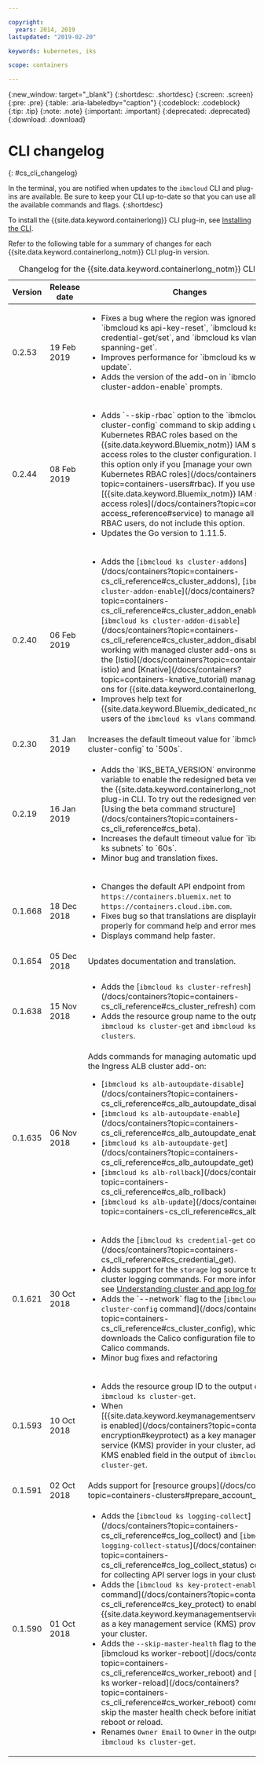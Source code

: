 ```yaml
---

copyright:
  years: 2014, 2019
lastupdated: "2019-02-20"

keywords: kubernetes, iks

scope: containers

---
```


{:new_window: target="_blank"}
{:shortdesc: .shortdesc}
{:screen: .screen}
{:pre: .pre}
{:table: .aria-labeledby="caption"}
{:codeblock: .codeblock}
{:tip: .tip}
{:note: .note}
{:important: .important}
{:deprecated: .deprecated}
{:download: .download}



# CLI changelog
{: #cs_cli_changelog}

In the terminal, you are notified when updates to the `ibmcloud` CLI and plug-ins are available. Be sure to keep your CLI up-to-date so that you can use all the available commands and flags.
{:shortdesc}

To install the {{site.data.keyword.containerlong}} CLI plug-in, see [Installing the CLI](/docs/containers?topic=containers-cs_cli_install#cs_cli_install_steps).

Refer to the following table for a summary of changes for each {{site.data.keyword.containerlong_notm}} CLI plug-in version.

<table summary="Overview of version changes for the {{site.data.keyword.containerlong_notm}} CLI plug-in">
<caption>Changelog for the {{site.data.keyword.containerlong_notm}} CLI plug-in</caption>
<thead>
<tr>
<th>Version</th>
<th>Release date</th>
<th>Changes</th>
</tr>
</thead>
<tbody>
<tr>
<td>0.2.53</td>
<td>19 Feb 2019</td>
<td><ul><li>Fixes a bug where the region was ignored for `ibmcloud ks api-key-reset`, `ibmcloud ks credential-get/set`, and `ibmcloud ks vlan-spanning-get`.</li>
<li>Improves performance for `ibmcloud ks worker-update`.</li>
<li>Adds the version of the add-on in `ibmcloud ks cluster-addon-enable` prompts.</li>
</ul></td>
</tr>
<tr>
<td>0.2.44</td>
<td>08 Feb 2019</td>
<td><ul>
<li>Adds `--skip-rbac` option to the `ibmcloud ks cluster-config` command to skip adding user Kubernetes RBAC roles based on the {{site.data.keyword.Bluemix_notm}} IAM service access roles to the cluster configuration. Include this option only if you [manage your own Kubernetes RBAC roles](/docs/containers?topic=containers-users#rbac). If you use [{{site.data.keyword.Bluemix_notm}} IAM service access roles](/docs/containers?topic=containers-access_reference#service) to manage all your RBAC users, do not include this option.</li>
<li>Updates the Go version to 1.11.5.</li>
</ul></td>
</tr>
<tr>
<td>0.2.40</td>
<td>06 Feb 2019</td>
<td><ul>
<li>Adds the [<code>ibmcloud ks cluster-addons</code>](/docs/containers?topic=containers-cs_cli_reference#cs_cluster_addons), [<code>ibmcloud ks cluster-addon-enable</code>](/docs/containers?topic=containers-cs_cli_reference#cs_cluster_addon_enable), and [<code>ibmcloud ks cluster-addon-disable</code>](/docs/containers?topic=containers-cs_cli_reference#cs_cluster_addon_disable) for working with managed cluster add-ons such as the [Istio](/docs/containers?topic=containers-istio) and [Knative](/docs/containers?topic=containers-knative_tutorial) managed add-ons for {{site.data.keyword.containerlong_notm}}.</li>
<li>Improves help text for {{site.data.keyword.Bluemix_dedicated_notm}} users of the <code>ibmcloud ks vlans</code> command.</li></td>
</tr>
<tr>
<td>0.2.30</td>
<td>31 Jan 2019</td>
<td>Increases the default timeout value for `ibmcloud ks cluster-config` to `500s`.</td>
</tr>
<tr>
<td>0.2.19</td>
<td>16 Jan 2019</td>
<td><ul><li>Adds the `IKS_BETA_VERSION` environment variable to enable the redesigned beta version of the {{site.data.keyword.containerlong_notm}} plug-in CLI. To try out the redesigned version, see [Using the beta command structure](/docs/containers?topic=containers-cs_cli_reference#cs_beta).</li>
<li>Increases the default timeout value for `ibmcloud ks subnets` to `60s`.</li>
<li>Minor bug and translation fixes.</li></ul></td>
</tr>
<tr>
<td>0.1.668</td>
<td>18 Dec 2018</td>
<td><ul><li>Changes the default API endpoint from <code>https://containers.bluemix.net</code> to <code>https://containers.cloud.ibm.com</code>.</li>
<li>Fixes bug so that translations are displaying properly for command help and error messages.</li>
<li>Displays command help faster.</li></ul></td>
</tr>
<tr>
<td>0.1.654</td>
<td>05 Dec 2018</td>
<td>Updates documentation and translation.</td>
</tr>
<tr>
<td>0.1.638</td>
<td>15 Nov 2018</td>
<td>
<ul><li>Adds the [<code>ibmcloud ks cluster-refresh</code>](/docs/containers?topic=containers-cs_cli_reference#cs_cluster_refresh) command.</li>
<li>Adds the resource group name to the output of <code>ibmcloud ks cluster-get</code> and <code>ibmcloud ks clusters</code>.</li></ul>
</td>
</tr>
<tr>
<td>0.1.635</td>
<td>06 Nov 2018</td>
<td>Adds commands for managing automatic updates of the Ingress ALB cluster add-on:<ul>
<li>[<code>ibmcloud ks alb-autoupdate-disable</code>](/docs/containers?topic=containers-cs_cli_reference#cs_alb_autoupdate_disable)</li>
<li>[<code>ibmcloud ks alb-autoupdate-enable</code>](/docs/containers?topic=containers-cs_cli_reference#cs_alb_autoupdate_enable)</li>
<li>[<code>ibmcloud ks alb-autoupdate-get</code>](/docs/containers?topic=containers-cs_cli_reference#cs_alb_autoupdate_get)</li>
<li>[<code>ibmcloud ks alb-rollback</code>](/docs/containers?topic=containers-cs_cli_reference#cs_alb_rollback)</li>
<li>[<code>ibmcloud ks alb-update</code>](/docs/containers?topic=containers-cs_cli_reference#cs_alb_update)</li>
</ul></td>
</tr>
<tr>
<td>0.1.621</td>
<td>30 Oct 2018</td>
<td><ul>
<li>Adds the [<code>ibmcloud ks credential-get</code> command](/docs/containers?topic=containers-cs_cli_reference#cs_credential_get).</li>
<li>Adds support for the <code>storage</code> log source to all cluster logging commands. For more information, see <a href="/docs/containers?topic=containers-health#logging">Understanding cluster and app log forwarding</a>.</li>
<li>Adds the `--network` flag to the [<code>ibmcloud ks cluster-config</code> command](/docs/containers?topic=containers-cs_cli_reference#cs_cluster_config), which downloads the Calico configuration file to run all Calico commands.</li>
<li>Minor bug fixes and refactoring</li></ul>
</td>
</tr>
<tr>
<td>0.1.593</td>
<td>10 Oct 2018</td>
<td><ul><li>Adds the resource group ID to the output of <code>ibmcloud ks cluster-get</code>.</li>
<li>When [{{site.data.keyword.keymanagementserviceshort}} is enabled](/docs/containers?topic=containers-encryption#keyprotect) as a key management service (KMS) provider in your cluster, adds the KMS enabled field in the output of <code>ibmcloud ks cluster-get</code>.</li></ul></td>
</tr>
<tr>
<td>0.1.591</td>
<td>02 Oct 2018</td>
<td>Adds support for [resource groups](/docs/containers?topic=containers-clusters#prepare_account_level).</td>
</tr>
<tr>
<td>0.1.590</td>
<td>01 Oct 2018</td>
<td><ul>
<li>Adds the [<code>ibmcloud ks logging-collect</code>](/docs/containers?topic=containers-cs_cli_reference#cs_log_collect) and [<code>ibmcloud ks logging-collect-status</code>](/docs/containers?topic=containers-cs_cli_reference#cs_log_collect_status) commands for collecting API server logs in your cluster.</li>
<li>Adds the [<code>ibmcloud ks key-protect-enable</code> command](/docs/containers?topic=containers-cs_cli_reference#cs_key_protect) to enable {{site.data.keyword.keymanagementserviceshort}} as a key management service (KMS) provider in your cluster.</li>
<li>Adds the <code>--skip-master-health</code> flag to the [ibmcloud ks worker-reboot](/docs/containers?topic=containers-cs_cli_reference#cs_worker_reboot) and [ibmcloud ks worker-reload](/docs/containers?topic=containers-cs_cli_reference#cs_worker_reboot) commands to skip the master health check before initiating the reboot or reload.</li>
<li>Renames <code>Owner Email</code> to <code>Owner</code> in the output of <code>ibmcloud ks cluster-get</code>.</li></ul></td>
</tr>
</tbody>
</table>
